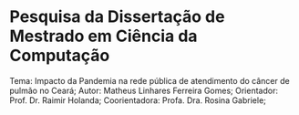 # Pesquisa da Dissertação de Mestrado em Ciência da Computação
Tema: Impacto da Pandemia na rede pública de atendimento do câncer de pulmão no Ceará;
Autor: Matheus Linhares Ferreira Gomes;
Orientador: Prof. Dr. Raimir Holanda;
Coorientadora: Profa. Dra. Rosina Gabriele;
